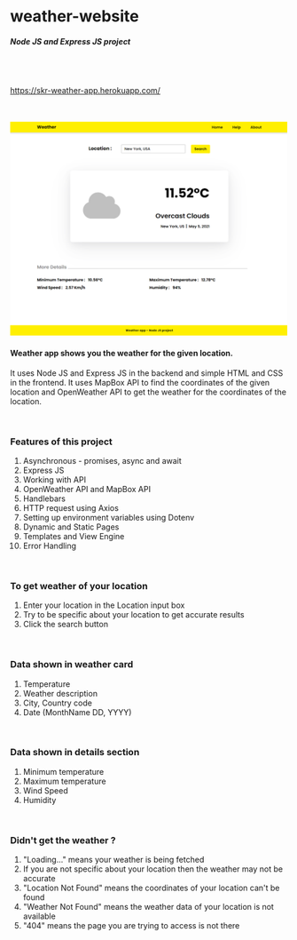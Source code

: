 # weather-website
##### Node JS and Express JS project

<br>
<br>

https://skr-weather-app.herokuapp.com/

<br>
<br>

<img src="./public/img/site-image.png" width="500">

<br>

#### Weather app shows you the weather for the given location. 
It uses Node JS and Express JS in the backend and simple HTML and CSS in the frontend. It uses MapBox API to find the coordinates of the given location and OpenWeather API to get the weather for the coordinates of the location.

<br>

### Features of this project
<ol>
  <li>Asynchronous - promises, async and await</li>
  <li>Express JS</li>
  <li>Working with API</li>
  <li>OpenWeather API and MapBox API</li>
  <li>Handlebars</li>
  <li>HTTP request using Axios</li>
  <li>Setting up environment variables using Dotenv</li>
  <li>Dynamic and Static Pages</li>
  <li>Templates and View Engine</li>
  <li>Error Handling</li>
</ol>

<br>

### To get weather of your location
<ol>
  <li>Enter your location in the Location input box</li>
  <li>Try to be specific about your location to get accurate results</li>
  <li>Click the search button</li>
</ol>

<br>

### Data shown in weather card
<ol>
  <li>Temperature</li>
  <li>Weather description</li>
  <li>City, Country code</li>
  <li>Date (MonthName DD, YYYY)</li>
</ol>

<br>

### Data shown in details section
<ol>
  <li>Minimum temperature</li>
  <li>Maximum temperature</li>
  <li>Wind Speed</li>
  <li>Humidity</li>
</ol>

<br>

### Didn't get the weather ?
<ol>
  <li>"Loading..." means your weather is being fetched</li>
  <li>If you are not specific about your location then the weather may not be accurate</li>
  <li>"Location Not Found" means the coordinates of your location can't be found</li>
  <li>"Weather Not Found" means the weather data of your location is not available</li>
  <li>"404" means the page you are trying to access is not there</li>
</ol>
